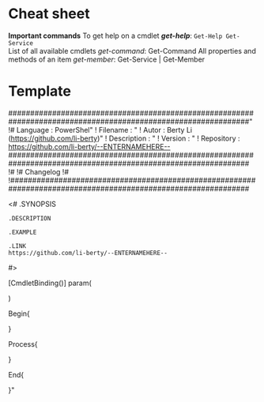 # Cheat sheet
<b>Important commands</b>
To get help on a cmdlet <b><i>get-help</i></b>:
`Get-Help Get-Service`<br>
List of all available cmdlets <i>get-command</i>:
	Get-Command
All properties and methods of an item <i>get-member</i>:
	Get-Service | Get-Member<br>


# Template

###############################################################################################################"
!# Language    : PowerShel"
! Filename    : "
! Autor       : Berty Li (https://github.com/li-berty)"
! Description : "
! Version     : "
! Repository  : https://github.com/li-berty/--ENTERNAMEHERE--
###############################################################################################################
!#
!# Changelog
!#
!###############################################################################################################

<#
    .SYNOPSIS
    
    .DESCRIPTION
    
    .EXAMPLE
    
    .LINK
    https://github.com/li-berty/--ENTERNAMEHERE--
#>

[CmdletBinding()]
param(

)

Begin{

}

Process{

}

End{

}"

